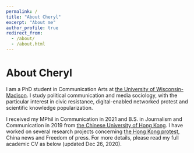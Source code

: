 ```yaml
---
permalink: /
title: "About Cheryl"
excerpt: "About me"
author_profile: true
redirect_from: 
  - /about/
  - /about.html
---
```


About Cheryl
======
I am a PhD student in Communication Arts at [the University of Wisconsin-Madison](https://commarts.wisc.edu/). I study political communication and media sociology, with the particular interest in civic resistance, digital-enabled networked protest and scientific knowledge popularization. 

I received my MPhil in Communication in 2021 and B.S. in Journalism and Communication in 2019 from [the Chinese University of Hong Kong](http://www.com.cuhk.edu.hk/zh-TW/). I have worked on several research projects concerning [the Hong Kong protest](https://sites.google.com/view/antielabsurvey-eng), China news and Freedom of press. For more details, please read my full academic CV as below (updated Dec 26, 2020).
